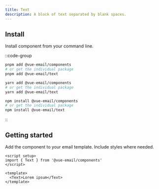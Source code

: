 ```yaml
---
title: Text
description: A block of text separated by blank spaces.
---
```


## Install

Install component from your command line.

::code-group

```sh [pnpm]
pnpm add @vue-email/components
# or get the individual package
pnpm add @vue-email/text
```

```bash [yarn]
yarn add @vue-email/components
# or get the individual package
yarn add @vue-email/text
```

```bash [npm]
npm install @vue-email/components
# or get the individual package
npm install @vue-email/text
```
::

## Getting started

Add the component to your email template. Include styles where needed.

```vue
<script setup>
import { Text } from '@vue-email/components'
</script>

<template>
  <Text>Lorem ipsum</Text>
</template>
```
